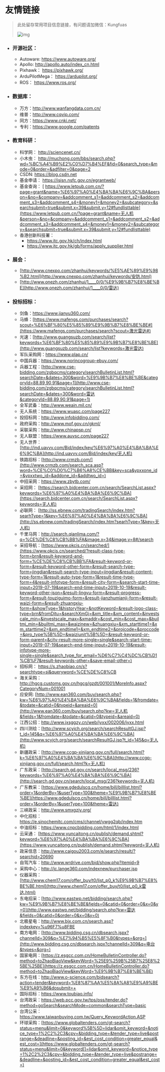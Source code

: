 # 友情链接

> 此处留存常用项目信息链接，有问题请加微信：Kungfuas
>
> ![img](https://i2.wp.com/www.kungfuas.com/wp-content/uploads/2020/01/KungfuasWeChat.jpeg?resize=300%2C300&ssl=1)

- ### 开源社区：

  - Autoware:       https://www.autoware.org/
  - Apollo:          http://apollo.auto/index_cn.html
  - Pixhawk：       https://pixhawk.org/
  - ArduPilotMega： https://ardupilot.org/
  - ROS：          https://www.ros.org/

- ### 数据库：

  - 万方：http://www.wanfangdata.com.cn/
  - 维普：http://www.cqvip.com/
  - 同方：https://www.cnki.net/
  - 专利：https://www.google.com/patents

- ### 教育科研：

  - 科学网：       http://sciencenet.cn/
  - 小木虫：       http://muchong.com/bbs/search.php?wd=%BC%A4%B9%E2%C0%D7%B4%EF&fid=0&search_type=&mode=0&order=&adfilter=0&page=2
  - CSDN:          https://blog.csdn.net
  - 基金申请：      https://isisn.nsfc.gov.cn/egrantweb/
  - 基金查询：     [ https://www.letpub.com.cn/?page=grant&name=%E6%97%A0%E4%BA%BA%E6%9C%BA&person=&no=&company=&addcomment_s1=&addcomment_s2=&addcomment_s3=&addcomment_s4=&money1=&money2=&subcategory=&searchsubmit=true&submit.x=39&submit.y=12#fundlisttable](https://www.letpub.com.cn/?page=grant&name=无人机&person=&no=&company=&addcomment_s1=&addcomment_s2=&addcomment_s3=&addcomment_s4=&money1=&money2=&subcategory=&searchsubmit=true&submit.x=39&submit.y=12#fundlisttable)
  - 香港创新科技署：
    - https://www.itc.gov.hk/ch/index.html
    - https://www.itc.gov.hk/gb/forms/apply_supplier.html

- ### 展会：

  - [http://www.cnexpo.com/zhanhui/keywords/%E5%AE%89%E9%98%B2.html](http://www.cnexpo.com/zhanhui/keywords/安防.html)
  - [http://www.onezh.com/zhanhui/1____0/0/%E9%9B%B7%E8%BE%BE](http://www.onezh.com/zhanhui/1____0/0/雷达)

- ### 投标招标：

  - 剑鱼：https://www.jianyu360.com/
  - 马蜂：[https://www.mafengs.com/purchases/search?scout=%E6%BF%80%E5%85%89%E9%9B%B7%E8%BE%BE#](https://www.mafengs.com/purchases/search?scout=激光雷达#)
  - 光速：[http://www.guangsuzb.com/search/list?keywords=%E6%BF%80%E5%85%89%E9%9B%B7%E8%BE%BE](http://www.guangsuzb.com/search/list?keywords=激光雷达)
  - 军队采购网：https://www.plap.cn/
  - 中国兵器：https://www.norincogroup-ebuy.com/
  - 兵器工程：[http://www.cse-bidding.com/zgbqcms/category/searchBulletinList.html?searchDate=&dates=300&word=%E9%9B%B7%E8%BE%BE&categoryId=88,89,90,91&page=1](http://www.cse-bidding.com/zgbqcms/category/searchBulletinList.html?searchDate=&dates=300&word=雷达&categoryId=88,89,90,91&page=1)
  - 全军武备：http://www.weain.mil.cn/
  - 无人系统：https://www.wuasc.com/page227
  - 投招标网：http://www.infobidding.com/
  - 政府采购：http://www.mof.gov.cn/gkml/
  - 采联采购：http://www.chinapsp.cn/
  - 无人联盟：https://www.auvsc.com/page227
  - 无人世界：[http://ind.uavvv.com/Bid/index/key/%E6%97%A0%E4%BA%BA%E6%9C%BA](http://ind.uavvv.com/Bid/index/key/无人机)
  - 铁路招标：[http://www.crmzb.com/](http://www.crmzb.com/search_sca.asp?word=%CE%C0%D0%C7%B6%A8%CE%BB&key=sca&ypxxone_id=&ypxxtwo_id=&addone_id=&addtwo_id=)
  - 中招采网：https://www.zbytb.com/
  - 采招网：  [https://search.bidcenter.com.cn/search/SearchList.aspx?keywords=%E6%97%A0%E4%BA%BA%E6%9C%BA](https://search.bidcenter.com.cn/search/SearchList.aspx?keywords=无人机)
  - 必联网：  [http://ss.ebnew.com/tradingSearch/index.htm?searhType=1&key=%E6%97%A0%E4%BA%BA%E6%9C%BA](http://ss.ebnew.com/tradingSearch/index.htm?searhType=1&key=无人机)
  - 千里马网：http://search.qianlima.com/?q=%CE%DE%C8%CB%BB%FA&image.x=34&image.y=8#/search
  - 采招导航：[https://www.okcis.cn/searched/](https://www.okcis.cn/searched/?result-class-type-form=brn&result-keyword-and-form=%CE%DE%C8%CB%BB%FA&result-keyword-or-form=&result-keyword-other-form=&result-search-type-form=jingdian&result-search-type-input=jingdian&result-content-type-form=1&result-auto-type-form=1&result-time-type-form=4&result-infotype-form=&result-city-form=&search-start-time-input=2019-07-19&search-end-time-input=2019-10-19&result-keyword-other-json=&result-lingyu-form=&result-progress-form=&result-touziguimo-form=&result-jianzhumianji-form=&result-waizi-form=&result-zhuangxiu-form=&showType=1&historyYear=&notKeyword=&result-logo-class-type=brn&fromDitu=&searchXmGj=&xm_title=&xm_content=&investscale_min=&investscale_max=&xmaddr=&cost_min=&cost_max=&builtmj_min=&builtmj_max=&waizinew=&zhuangxiu=&xm_starttime1=&xm_starttime2=&xm_endtime1=&xm_endtime2=&projcode=&proccode=&pro_type%5B%5D=&waiziunit%5B%5D=&result-keyword-or-form-parent=&city-result-more-single=single&search-start-time-input=2019-07-19&search-end-time-input=2019-10-19&result-infotype-more-single=single&search_type_for_email=%D6%C7%C4%DC%CB%D1%CB%F7&result-keywords-other=&save-email-other=)
  - 招标网：  https://s.zhaobiao.cn/s?searchtype=sj&queryword=%CE%DE%C8%CB
  - 海关采购：http://hgcg.customs.gov.cn/hgcg/gzdt/001001/MoreInfo.aspx?CategoryNum=001001
  - 应安网:    [http://www.ean360.com/buy/search.php?kw=%E6%97%A0%E4%BA%BA%E6%9C%BA&fields=1&fromdate=&todate=&catid=0&typeid=&areaid=0](http://www.ean360.com/buy/search.php?kw=无人机&fields=1&fromdate=&todate=&catid=0&typeid=&areaid=0)
  - 江西公招：http://www.jxsggzy.cn/web/jyxx/002006/jyxx.html
  - 四川测绘：[http://www.scyjch.org/search/searchResultGJ.jsp?t_id=145&q=%E6%97%A0%E4%BA%BA%E6%9C%BA](http://www.scyjch.org/search/searchResultGJ.jsp?t_id=145&q=无人机)
  - 新疆政采：[http://www.ccgp-xinjiang.gov.cn/full/search.html?k=%E6%97%A0%E4%BA%BA%E6%9C%BA](http://www.ccgp-xinjiang.gov.cn/full/search.html?k=无人机)
  - 广东政采：[http://search.gd.gov.cn/search/local_msg/236?keywords=%E6%97%A0%E4%BA%BA%E6%9C%BA](http://search.gd.gov.cn/search/local_msg/236?keywords=无人机)
  - 广东教采：[https://www.gdedulscg.cn/home/bill/billlist.html?order=1&orderBy=1&userType=100&theme=%E9%9B%B7%E8%BE%BE](https://www.gdedulscg.cn/home/bill/billlist.html?order=1&orderBy=1&userType=100&theme=雷达)
  - 三峡政采：http://www.smxgzjy.org/
  - 中化招标：https://e.sinochemitc.com/cms/channel/ywgg2qb/index.htm
  - 中油招标：https://www.cnpcbidding.com/html/1/index.html
  - 云采通：  [https://www.yuncaitong.cn/publish/demand.shtml?keyword=%E6%97%A0%E4%BA%BA%E6%9C%BA](https://www.yuncaitong.cn/publish/demand.shtml?keyword=无人机)
  - 政采信息：http://www.caigou2003.com/e/search/result/?searchid=20690
  - 自驾汽车：http://www.wrdrive.com/bid/show.php?itemid=9
  - 采购中心：http://jc.lange360.com/indexnew/purchaser.jsp
  - 仪器采购：[http://www.chem17.com/offer_buy/t0/list_p0_k%E9%9B%B7%E8%BE%BE.html](http://www.chem17.com/offer_buy/t0/list_p0_k雷达.html)
  - 东电招采：[http://www.eastwp.net/bidding/search.php?kw=%E9%9B%B7%E8%BE%BE&fields=0&catid=0&order=0&x=0&y=0](http://www.eastwp.net/bidding/search.php?kw=雷达&fields=0&catid=0&order=0&x=0&y=0)
  - 北极星电：http://www.bjx.com.cn/search.asp?indexkey=%u96F7%u8FBE
  - 南方电网：[http://www.bidding.csg.cn/dbsearch.jspx?channelId=309&q=%E7%94%B5%E5%8F%B0&types=&org=](http://www.bidding.csg.cn/dbsearch.jspx?channelId=309&q=电台&types=&org=)
  - 国家电网：[https://z.esgcc.com.cn/HomeBulletinController.do?method=toZhaoBiaoView&keyWord=%25E9%259B%25B7%25E8%25BE%25BE](https://z.esgcc.com.cn/HomeBulletinController.do?method=toZhaoBiaoView&keyWord=%E9%9B%B7%E8%BE%BE)
  - 东方在线：http://www.o-science.com/bidsearch?action=tender&keyword=%E8%87%AA%E5%8A%A8%E9%A9%BE%E9%A9%B6&dosubmit=+
  - 国际招标：https://www.toubiao.info/
  - 台湾政采：https://web.pcc.gov.tw/tps/pss/tender.do?method=goSearch&searchMode=common&searchType=basic
  - 台湾公采：https://www.taiwanbuying.com.tw/Query_KeywordAction.ASP
  - 环球采购：[https://www.globaltenders.com/gt-search?status=menu&limit=0&keyword%5B%5D=lidar&omit_keyword=&notice_type=1%2C2%2C3&cpv=&bidding_type=&tender_type=live&postrange=&deadline=&posting_id=&est_cost_condition=greater_equal&est_cost=](https://www.globaltenders.com/gt-search?status=menu&limit=0&keyword[]=lidar&omit_keyword=&notice_type=1%2C2%2C3&cpv=&bidding_type=&tender_type=live&postrange=&deadline=&posting_id=&est_cost_condition=greater_equal&est_cost=)